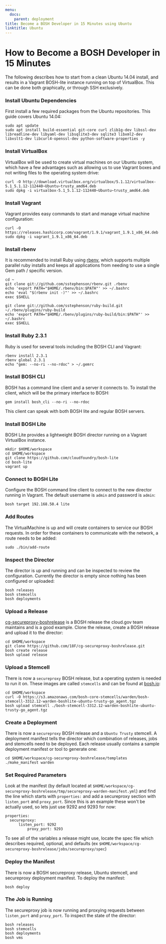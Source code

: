 ```yaml
---
menu:
  docs:
    parent: deployment
title: Become a BOSH Developer in 15 Minutes using Ubuntu
linktitle: Ubuntu
---
```


# How to Become a BOSH Developer in 15 Minutes
The following describes how to start from a clean Ubuntu 14.04 install, and results in a Vagrant BOSH-lite instance running on top of VirtualBox.  This can be done both graphically, or through SSH exclusively.

### Install Ubuntu Dependencies
First install a few required packages from the Ubuntu repositories.  This guide covers Ubuntu 14.04:
```shell
sudo apt update
sudo apt install build-essential git-core curl zlib1g-dev libssl-dev libreadline-dev libyaml-dev libsqlite3-dev sqlite3 libxml2-dev libxslt1-dev libcurl4-openssl-dev python-software-properties -y
```

### Install VirtualBox
VirtualBox will be used to create virtual machines on our Ubuntu system, which have a few advantages such as allowing us to use Vagrant boxes and not writing files to the operating system drive:
```shell
curl -O http://download.virtualbox.org/virtualbox/5.1.12/virtualbox-5.1_5.1.12-112440~Ubuntu~trusty_amd64.deb
sudo dpkg -i virtualbox-5.1_5.1.12-112440~Ubuntu~trusty_amd64.deb
```

### Install Vagrant
Vagrant provides easy commands to start and manage virtual machine configuration:
```
curl -O https://releases.hashicorp.com/vagrant/1.9.1/vagrant_1.9.1_x86_64.deb
sudo dpkg -i vagrant_1.9.1_x86_64.deb
```

### Install rbenv
It is recommended to install Ruby using [rbenv](https://github.com/rbenv/rbenv), which supports multiple parallel ruby installs and keeps all applications from needing to use a single Gem path / specific version.
```shell
cd ~
git clone git://github.com/sstephenson/rbenv.git .rbenv
echo 'export PATH="$HOME/.rbenv/bin:$PATH"' >> ~/.bashrc
echo 'eval "$(rbenv init -)"' >> ~/.bashrc
exec $SHELL

git clone git://github.com/sstephenson/ruby-build.git ~/.rbenv/plugins/ruby-build
echo 'export PATH="$HOME/.rbenv/plugins/ruby-build/bin:$PATH"' >> ~/.bashrc
exec $SHELL
```

### Install Ruby 2.3.1
Ruby is used for several tools including the BOSH CLI and Vagrant:
```shell
rbenv install 2.3.1
rbenv global 2.3.1
echo "gem: --no-ri --no-rdoc" > ~/.gemrc
```

### Install BOSH CLI
BOSH has a command line client and a server it connects to.  To install the client, which will be the primary interface to BOSH: 
```shell
gem install bosh_cli --no-ri --no-rdoc
```

This client can speak with both BOSH lite and regular BOSH servers.

### Install BOSH Lite
BOSH Lite provides a lightweight BOSH director running on a Vagrant VirtualBox instance.
```shell
mkdir $HOME/workspace
cd $HOME/workspace
git clone https://github.com/cloudfoundry/bosh-lite
cd bosh-lite
vagrant up
```

### Connect to BOSH Lite
Configure the BOSH command line client to connect to the new director running in Vagrant.  The default username is `admin` and password is `admin`:
```shell
bosh target 192.168.50.4 lite
```

### Add Routes
The VirtualMachine is up and will create containers to service our BOSH requests.  In order for these containers to communicate with the network, a route needs to be added:

```shell
sudo ./bin/add-route
```

### Inspect the Director
The director is up and running and can be inspected to review the configuration.  Currently the director is empty since nothing has been configured or uploaded:
```shell
bosh releases
bosh stemcells
bosh deployments
```

### Upload a Release
[cg-secureproxy-boshrelease](https://github.com/18F/cg-secureproxy-boshrelease) is a BOSH release the cloud.gov team maintains and is a good example.  Clone the release, create a BOSH release and upload it to the director:
```shell
cd $HOME/workspace
git clone https://github.com/18F/cg-secureproxy-boshrelease.git
bosh create release
bosh upload release
```

### Upload a Stemcell
There is now a `secureproxy` BOSH release, but a operating system is needed to run it on.  These images are called `stemcells` and can be found at [bosh.io](https://bosh.io/stemcells):
```shell
cd $HOME/workspace
curl -O https://s3.amazonaws.com/bosh-core-stemcells/warden/bosh-stemcell-3312.12-warden-boshlite-ubuntu-trusty-go_agent.tgz
bosh upload stemcell ./bosh-stemcell-3312.12-warden-boshlite-ubuntu-trusty-go_agent.tgz
```

### Create a Deployment
There is now a `secureproxy` BOSH release and a `Ubuntu Trusty` stemcell.  A deployment manifest tells the director which combination of releases, jobs and stemcells need to be deployed.  Each release usually contains a sample deployment manifest or tool to generate one:
```shell
cd $HOME/workspace/cg-secureproxy-boshrelease/templates
./make_manifest warden
```

### Set Required Parameters
Look at the manifest (by default located at `$HOME/workspace/cg-secureproxy-boshrelease/tmp/secureproxy-warden-manifest.yml`) and find the line which starts with `properties:` and add a secureproxy section with `listen_port` and `proxy_port`.  Since this is an example these won't be actually used, so lets just use 9292 and 9293 for now:
```
properties:
  secureproxy:
      listen_port: 9292
          proxy_port: 9293
```

To see all of the variables a release might use, locate the spec file which describes required, optional, and defaults (ex `$HOME/workspace/cg-secureproxy-boshrelease/jobs/secureproxy/spec`)

### Deploy the Manifest
There is now a BOSH secureproxy release, Ubuntu stemcell, and secureproxy deployment manifest.  To deploy the manifest:
```shell
bosh deploy
```

### The Job is Running
The secureproxy job is now running and proxying requests between `listen_port` and `proxy_port`.  To inspect the state of the director:
```shell
bosh releases
bosh stemcells
bosh deployments
bosh vms
```

